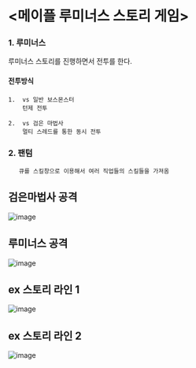 # <메이플 루미너스 스토리 게임>  

### 1. 루미너스 
   루미너스 스토리를 진행하면서 전투를 한다.
   
   #### 전투방식
    1.  vs 일반 보스몬스터
        턴제 전투
        
    2.  vs 검은 마법사
        멀티 스레드를 통한 동시 전투
### 2. 팬텀
       큐를 스킬창으로 이용해서 여러 직업들의 스킬들을 가져옴 
       
       
## 검은마법사 공격       
![image](https://user-images.githubusercontent.com/94632156/222880391-cb448cfb-3b84-4298-ae65-af7a3b4537e6.png)

## 루미너스 공격 
![image](https://user-images.githubusercontent.com/94632156/222880350-12327ae2-4634-4b37-8557-32fb884be3f1.png)

## ex 스토리 라인 1
![image](https://user-images.githubusercontent.com/94632156/222880411-addf5bd9-9193-4b8b-a4ea-015d144c6f53.png)

## ex 스토리 라인 2 
![image](https://user-images.githubusercontent.com/94632156/222880422-2996f29c-fcc8-4558-b928-cc86415f9b59.png)


